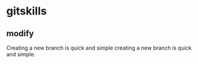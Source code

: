 # gitskills
## modify
  
  Creating a new branch is quick and simple
  creating a new branch is quick and simple.
